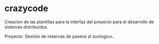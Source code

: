 crazycode
=========

Creacion de las plantillas para la interfaz del proyecto para el desarrollo de sistemas distribuidos.

Proyecto: Gestion de reservas de paseos al zoologico..
